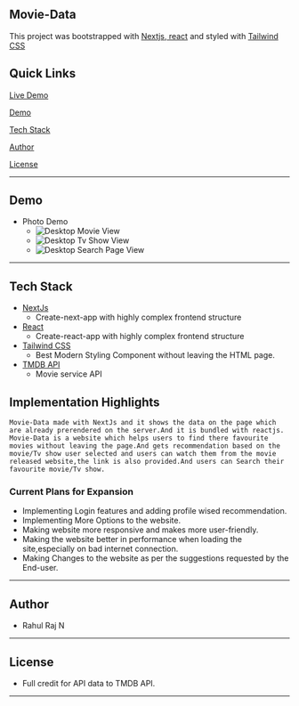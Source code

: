 ## Movie-Data

This project was bootstrapped with [Nextjs](https://nextjs.org),[ react](https://github.com/facebook/create-react-app) and styled with [Tailwind CSS](https://tailwindcss.com/)

## Quick Links

[Live Demo](https://movie-house-ruddy.vercel.app/)

[Demo](#Demo)

[Tech Stack](#tech-stack)

[Author](#author)

[License](#license)

---

## Demo

- Photo Demo
  - ![Desktop Movie View](https://user-images.githubusercontent.com/88202340/148400554-ed43109f-d4bf-41ad-ac97-f0bec01811a0.png)
  - ![Desktop Tv Show View](https://user-images.githubusercontent.com/88202340/148400693-61cfac78-657c-4290-88e5-b9913ae69575.png)
  - ![Desktop Search Page View](https://user-images.githubusercontent.com/88202340/148400788-79612218-bdac-4bab-a155-1f509f785f68.png)

---

## Tech Stack

- [NextJs](https://nextjs.org)
  - Create-next-app with highly complex frontend structure
- [React](https://reactjs.org)
  - Create-react-app with highly complex frontend structure
- [Tailwind CSS](https://tailwindcss.com/)
  - Best Modern Styling Component without leaving the HTML page.
- [TMDB API](https://www.themoviedb.org/?language=en-US)
  - Movie service API

## Implementation Highlights

    Movie-Data made with NextJs and it shows the data on the page which are already prerendered on the server.And it is bundled with reactjs.
    Movie-Data is a website which helps users to find there favourite movies without leaving the page.And gets recommendation based on the movie/Tv show user selected and users can watch them from the movie released website,the link is also provided.And users can Search their favourite movie/Tv show.

### Current Plans for Expansion

- Implementing Login features and adding profile wised recommendation.
- Implementing More Options to the website.
- Making website more responsive and makes more user-friendly.
- Making the website better in performance when loading the site,especially on bad internet connection.
- Making Changes to the website as per the suggestions requested by the End-user.

---

## Author

- Rahul Raj N

---

## License

- Full credit for API data to TMDB API.

---
